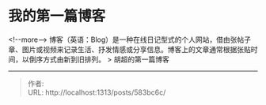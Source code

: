 # 我的第一篇博客


&lt;!--more--&gt;
博客（英语：Blog）是一种在线日记型式的个人网站，借由张帖子章、图片或视频来记录生活、抒发情感或分享信息。博客上的文章通常根据张贴时间，以倒序方式由新到旧排列。
&gt; 胡超的第一篇博客

---

> 作者:   
> URL: http://localhost:1313/posts/583bc6c/  

